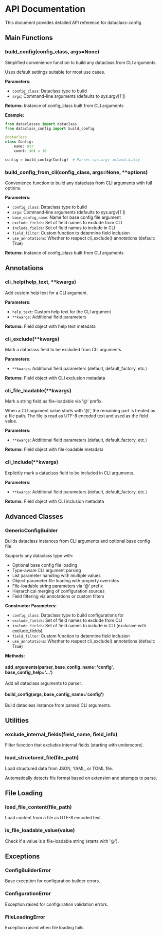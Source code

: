 # API Documentation

This document provides detailed API reference for dataclass-config.

## Main Functions

### build_config(config_class, args=None)

Simplified convenience function to build any dataclass from CLI arguments.

Uses default settings suitable for most use cases.

**Parameters:**
- `config_class`: Dataclass type to build
- `args`: Command-line arguments (defaults to sys.argv[1:])

**Returns:** Instance of config_class built from CLI arguments

**Example:**
```python
from dataclasses import dataclass
from dataclass_config import build_config

@dataclass
class Config:
    name: str
    count: int = 10

config = build_config(Config)  # Parses sys.argv automatically
```

### build_config_from_cli(config_class, args=None, **options)

Convenience function to build any dataclass from CLI arguments with full options.

**Parameters:**
- `config_class`: Dataclass type to build
- `args`: Command-line arguments (defaults to sys.argv[1:])
- `base_config_name`: Name for base config file argument
- `exclude_fields`: Set of field names to exclude from CLI
- `include_fields`: Set of field names to include in CLI
- `field_filter`: Custom function to determine field inclusion
- `use_annotations`: Whether to respect cli_exclude() annotations (default: True)

**Returns:** Instance of config_class built from CLI arguments

## Annotations

### cli_help(help_text, **kwargs)

Add custom help text for a CLI argument.

**Parameters:**
- `help_text`: Custom help text for the CLI argument
- `**kwargs`: Additional field parameters

**Returns:** Field object with help text metadata

### cli_exclude(**kwargs)

Mark a dataclass field to be excluded from CLI arguments.

**Parameters:**
- `**kwargs`: Additional field parameters (default, default_factory, etc.)

**Returns:** Field object with CLI exclusion metadata

### cli_file_loadable(**kwargs)

Mark a string field as file-loadable via '@' prefix.

When a CLI argument value starts with '@', the remaining part is treated as a file path.
The file is read as UTF-8 encoded text and used as the field value.

**Parameters:**
- `**kwargs`: Additional field parameters (default, default_factory, etc.)

**Returns:** Field object with file-loadable metadata

### cli_include(**kwargs)

Explicitly mark a dataclass field to be included in CLI arguments.

**Parameters:**
- `**kwargs`: Additional field parameters (default, default_factory, etc.)

**Returns:** Field object with CLI inclusion metadata

## Advanced Classes

### GenericConfigBuilder

Builds dataclass instances from CLI arguments and optional base config file.

Supports any dataclass type with:
- Optional base config file loading
- Type-aware CLI argument parsing
- List parameter handling with multiple values
- Object parameter file loading with property overrides
- File-loadable string parameters via '@' prefix
- Hierarchical merging of configuration sources
- Field filtering via annotations or custom filters

**Constructor Parameters:**
- `config_class`: Dataclass type to build configurations for
- `exclude_fields`: Set of field names to exclude from CLI
- `include_fields`: Set of field names to include in CLI (exclusive with exclude_fields)
- `field_filter`: Custom function to determine field inclusion
- `use_annotations`: Whether to respect cli_exclude() annotations (default: True)

**Methods:**

#### add_arguments(parser, base_config_name='config', base_config_help='...')

Add all dataclass arguments to parser.

#### build_config(args, base_config_name='config')

Build dataclass instance from parsed CLI arguments.

## Utilities

### exclude_internal_fields(field_name, field_info)

Filter function that excludes internal fields (starting with underscore).

### load_structured_file(file_path)

Load structured data from JSON, YAML, or TOML file.

Automatically detects file format based on extension and attempts to parse.

## File Loading

### load_file_content(file_path)

Load content from a file as UTF-8 encoded text.

### is_file_loadable_value(value)

Check if a value is a file-loadable string (starts with '@').

## Exceptions

### ConfigBuilderError

Base exception for configuration builder errors.

### ConfigurationError

Exception raised for configuration validation errors.

### FileLoadingError

Exception raised when file loading fails.
